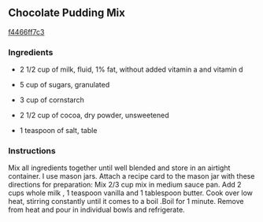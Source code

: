 ## Chocolate Pudding Mix

[f4466ff7c3](http://tastykitchen.com/recipes/homemade-ingredients/chocolate-pudding-mix/)

### Ingredients

 - 2 1/2 cup of milk, fluid, 1% fat, without added vitamin a and vitamin d

 - 5 cup of sugars, granulated

 - 3 cup of cornstarch

 - 2 1/2 cup of cocoa, dry powder, unsweetened

 - 1 teaspoon of salt, table

### Instructions

Mix all ingredients together until well blended and store in an airtight container. I use mason jars. Attach a recipe card to the mason jar with these directions for preparation: Mix 2/3 cup mix in medium sauce pan. Add 2 cups whole milk , 1 teaspoon vanilla and 1 tablespoon butter. Cook over low heat, stirring constantly until it comes to a boil .Boil for 1 minute. Remove from heat and pour in individual bowls and refrigerate.